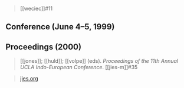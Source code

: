 > [[weciec]]#11

## Conference (June 4–5, 1999)
## Proceedings (2000)
> [[jones]]; [[huld]]; [[volpe]] (eds). *Proceedings of the 11th Annual UCLA Indo-European Conference*. [[jies-m]]#35

> [jies.org](https://www.jies.org/DOCS/monojpgs/Mon35.html)